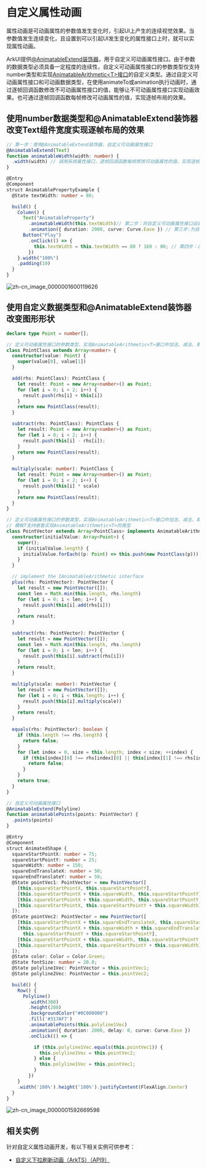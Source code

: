 # 自定义属性动画
<!--Kit: ArkUI-->
<!--Subsystem: ArkUI-->
<!--Owner: @CCFFWW-->
<!--Designer: @yangfan229-->
<!--Tester: @lxl007-->
<!--Adviser: @HelloCrease-->


属性动画是可动画属性的参数值发生变化时，引起UI上产生的连续视觉效果。当参数值发生连续变化，且设置到可以引起UI发生变化的属性接口上时，就可以实现属性动画。


ArkUI提供[@AnimatableExtend装饰器](../ui/state-management/arkts-animatable-extend.md)，用于自定义可动画属性接口。由于参数的数据类型必须具备一定程度的连续性，自定义可动画属性接口的参数类型仅支持number类型和实现[AnimatableArithmetic\<T>接口](../ui/state-management/arkts-animatable-extend.md#animatablearithmetict接口说明)的自定义类型。通过自定义可动画属性接口和可动画数据类型，在使用animateTo或animation执行动画时，通过逐帧回调函数修改不可动画属性接口的值，能够让不可动画属性接口实现动画效果。也可通过逐帧回调函数每帧修改可动画属性的值，实现逐帧布局的效果。


## 使用number数据类型和\@AnimatableExtend装饰器改变Text组件宽度实现逐帧布局的效果


```ts
// 第一步：使用@AnimatableExtend装饰器，自定义可动画属性接口
@AnimatableExtend(Text)
function animatableWidth(width: number) {
  .width(width) // 调用系统属性接口，逐帧回调函数每帧修改可动画属性的值，实现逐帧布局的效果。
}

@Entry
@Component
struct AnimatablePropertyExample {
  @State textWidth: number = 80;

  build() {
    Column() {
      Text("AnimatableProperty")
        .animatableWidth(this.textWidth)// 第二步：将自定义可动画属性接口设置到组件上
        .animation({ duration: 2000, curve: Curve.Ease }) // 第三步:为自定义可动画属性接口绑定动画
      Button("Play")
        .onClick(() => {
          this.textWidth = this.textWidth == 80 ? 160 : 80; // 第四步：改变自定义可动画属性的参数，产生动画
        })
    }.width("100%")
    .padding(10)
  }
}
```



![zh-cn_image_0000001600119626](figures/zh-cn_image_0000001600119626.gif)


## 使用自定义数据类型和\@AnimatableExtend装饰器改变图形形状


```ts
declare type Point = number[];

// 定义可动画属性接口的参数类型，实现AnimatableArithmetic<T>接口中加法、减法、乘法和判断相等函数
class PointClass extends Array<number> {
  constructor(value: Point) {
    super(value[0], value[1])
  }

  add(rhs: PointClass): PointClass {
    let result: Point = new Array<number>() as Point;
    for (let i = 0; i < 2; i++) {
      result.push(rhs[i] + this[i])
    }
    return new PointClass(result);
  }

  subtract(rhs: PointClass): PointClass {
    let result: Point = new Array<number>() as Point;
    for (let i = 0; i < 2; i++) {
      result.push(this[i] - rhs[i]);
    }
    return new PointClass(result);
  }

  multiply(scale: number): PointClass {
    let result: Point = new Array<number>() as Point;
    for (let i = 0; i < 2; i++) {
      result.push(this[i] * scale)
    }
    return new PointClass(result);
  }
}

// 定义可动画属性接口的参数类型，实现AnimatableArithmetic<T>接口中加法、减法、乘法和判断相等函数
// 模板T支持嵌套实现AnimatableArithmetic<T>的类型
class PointVector extends Array<PointClass> implements AnimatableArithmetic<Array<Point>> {
  constructor(initialValue: Array<Point>) {
    super();
    if (initialValue.length) {
      initialValue.forEach((p: Point) => this.push(new PointClass(p)))
    }
  }

  // implement the IAnimatableArithmetic interface
  plus(rhs: PointVector): PointVector {
    let result = new PointVector([]);
    const len = Math.min(this.length, rhs.length)
    for (let i = 0; i < len; i++) {
      result.push(this[i].add(rhs[i]))
    }
    return result;
  }

  subtract(rhs: PointVector): PointVector {
    let result = new PointVector([]);
    const len = Math.min(this.length, rhs.length)
    for (let i = 0; i < len; i++) {
      result.push(this[i].subtract(rhs[i]))
    }
    return result;
  }

  multiply(scale: number): PointVector {
    let result = new PointVector([]);
    for (let i = 0; i < this.length; i++) {
      result.push(this[i].multiply(scale))
    }
    return result;
  }

  equals(rhs: PointVector): boolean {
    if (this.length !== rhs.length) {
      return false;
    }
    for (let index = 0, size = this.length; index < size; ++index) {
      if (this[index][0] !== rhs[index][0] || this[index][1] !== rhs[index][1]) {
        return false;
      }
    }
    return true;
  }
}

// 自定义可动画属性接口
@AnimatableExtend(Polyline)
function animatablePoints(points: PointVector) {
  .points(points)
}

@Entry
@Component
struct AnimatedShape {
  squareStartPointX: number = 75;
  squareStartPointY: number = 25;
  squareWidth: number = 150;
  squareEndTranslateX: number = 50;
  squareEndTranslateY: number = 50;
  @State pointVec1: PointVector = new PointVector([
    [this.squareStartPointX, this.squareStartPointY],
    [this.squareStartPointX + this.squareWidth, this.squareStartPointY],
    [this.squareStartPointX + this.squareWidth, this.squareStartPointY + this.squareWidth],
    [this.squareStartPointX, this.squareStartPointY + this.squareWidth]
  ]);
  @State pointVec2: PointVector = new PointVector([
    [this.squareStartPointX + this.squareEndTranslateX, this.squareStartPointY + this.squareStartPointY],
    [this.squareStartPointX + this.squareWidth + this.squareEndTranslateX,
      this.squareStartPointY + this.squareStartPointY],
    [this.squareStartPointX + this.squareWidth, this.squareStartPointY + this.squareWidth],
    [this.squareStartPointX, this.squareStartPointY + this.squareWidth]
  ]);
  @State color: Color = Color.Green;
  @State fontSize: number = 20.0;
  @State polyline1Vec: PointVector = this.pointVec1;
  @State polyline2Vec: PointVector = this.pointVec2;

  build() {
    Row() {
      Polyline()
        .width(300)
        .height(200)
        .backgroundColor("#0C000000")
        .fill('#317AF7')
        .animatablePoints(this.polyline1Vec)
        .animation({ duration: 2000, delay: 0, curve: Curve.Ease })
        .onClick(() => {

          if (this.polyline1Vec.equals(this.pointVec1)) {
            this.polyline1Vec = this.pointVec2;
          } else {
            this.polyline1Vec = this.pointVec1;
          }
        })
    }
    .width('100%').height('100%').justifyContent(FlexAlign.Center)
  }
}
```


![zh-cn_image_0000001592669598](figures/zh-cn_image_0000001592669598.gif)

## 相关实例

针对自定义属性动画开发，有以下相关实例可供参考：

- [自定义下拉刷新动画（ArkTS）（API9）](https://gitcode.com/openharmony/codelabs/tree/master/ETSUI/AnimateRefresh)